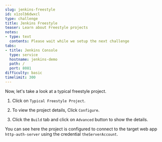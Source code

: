 ```yaml
---
slug: jenkins-freestyle
id: x1zolb6dwxcl
type: challenge
title: Jenkins Freestyle
teaser: Learn about Freestyle projects
notes:
- type: text
  contents: Please wait while we setup the next challenge
tabs:
- title: Jenkins Console
  type: service
  hostname: jenkins-demo
  path: /
  port: 8081
difficulty: basic
timelimit: 300
---
```

Now, let's take a look at a typical freestyle project.

1. Click on `Typical Freestyle Project`.

2. To view the project details, Click `Configure`.

3. Click the `Build` tab and click on `Advanced` button to show the details.

You can see here the project is configured to connect to the target web app `http-auth-server` using the credential `theServerAccount`.

